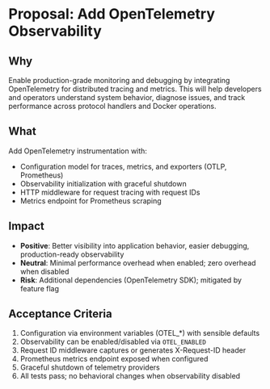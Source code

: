 # Proposal: Add OpenTelemetry Observability

## Why
Enable production-grade monitoring and debugging by integrating OpenTelemetry for distributed tracing and metrics. This will help developers and operators understand system behavior, diagnose issues, and track performance across protocol handlers and Docker operations.

## What
Add OpenTelemetry instrumentation with:
- Configuration model for traces, metrics, and exporters (OTLP, Prometheus)
- Observability initialization with graceful shutdown
- HTTP middleware for request tracing with request IDs
- Metrics endpoint for Prometheus scraping

## Impact
- **Positive**: Better visibility into application behavior, easier debugging, production-ready observability
- **Neutral**: Minimal performance overhead when enabled; zero overhead when disabled
- **Risk**: Additional dependencies (OpenTelemetry SDK); mitigated by feature flag

## Acceptance Criteria
1. Configuration via environment variables (OTEL_*) with sensible defaults
2. Observability can be enabled/disabled via `OTEL_ENABLED`
3. Request ID middleware captures or generates X-Request-ID header
4. Prometheus metrics endpoint exposed when configured
5. Graceful shutdown of telemetry providers
6. All tests pass; no behavioral changes when observability disabled
